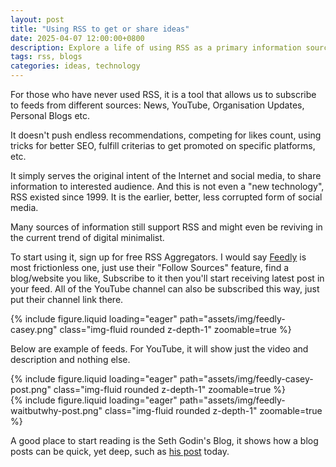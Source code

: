 ```yaml
---
layout: post
title: "Using RSS to get or share ideas"
date: 2025-04-07 12:00:00+0800
description: Explore a life of using RSS as a primary information source.
tags: rss, blogs
categories: ideas, technology
---
```


For those who have never used RSS, it is a tool that allows us to subscribe to feeds from different sources: News, YouTube, Organisation Updates, Personal Blogs etc.

It doesn't push endless recommendations, competing for likes count, using tricks for better SEO, fulfill criterias to get promoted on specific platforms, etc.

It simply serves the original intent of the Internet and social media, to share information to interested audience. And this is not even a "new technology", RSS existed since 1999. It is the earlier, better, less corrupted form of social media.

Many sources of information still support RSS and might even be reviving in the current trend of digital minimalist.

To start using it, sign up for free RSS Aggregators. I would say [Feedly](https://feedly.com/) is most frictionless one, just use their "Follow Sources" feature, find a blog/website you like, Subscribe to it then you'll start receiving latest post in your feed. All of the YouTube channel can also be subscribed this way, just put their channel link there.

<div class="col-sm mt-3 mt-md-0">
    {% include figure.liquid loading="eager" path="assets/img/feedly-casey.png" class="img-fluid rounded z-depth-1" zoomable=true %}
</div>

Below are example of feeds. For YouTube, it will show just the video and description and nothing else.

<div class="row mt-3">
    <div class="col-sm mt-3 mt-md-0">
        {% include figure.liquid loading="eager" path="assets/img/feedly-casey-post.png" class="img-fluid rounded z-depth-1" zoomable=true %}
    </div>
    <div class="col-sm mt-3 mt-md-0">
        {% include figure.liquid loading="eager" path="assets/img/feedly-waitbutwhy-post.png" class="img-fluid rounded z-depth-1" zoomable=true %}
    </div>
</div>

A good place to start reading is the Seth Godin's Blog, it shows how a blog posts can be quick, yet deep, such as [his post](https://seths.blog/2025/04/an-eroding-sense-of-wonder/) today.
